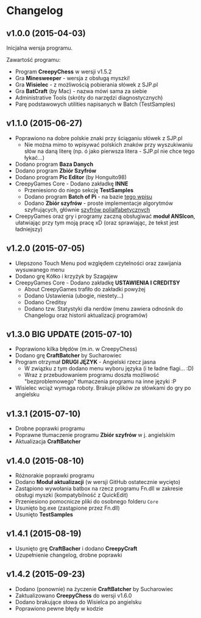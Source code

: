 Changelog
=========

v1.0.0 (2015-04-03)
-------------------

Inicjalna wersja programu.

Zawartość programu:

- Program **CreepyChess** w wersji v1.5.2
- Gra **Minesweeper** - wersja z obsługą myszki!
- Gra **Wisielec** - z możliwością pobierania słówek z SJP.pl
- Gra **BatCraft** (by Mac) - nazwa mówi sama za siebie
- Administrative Tools (skróty do narzędzi diagnostycznych)
- Parę podstawowych utilities napisanych w Batch (TestSamples)

v1.1.0 (2015-06-27)
-------------------

- Poprawiono na dobre polskie znaki przy ściąganiu słówek z SJP.pl
  - Nie można mimo to wpisywać polskich znaków przy wyszukiwaniu słów na daną
    literę (np. ó jako pierwsza litera - SJP.pl nie chce tego łykać...)
- Dodano program **Baza Danych**
- Dodano program **Zbiór Szyfrów**
- Dodano program **Pic Editor** (by Honguito98)
- CreepyGames Core - Dodano zakładkę **INNE**
  - Przeniesiono do niego sekcję **TestSamples**
  - Dodano program **Batch of Pi** - na bazie [tego wpisu](https://thedailywtf.com/articles/Stupid-Coding-Tricks-A-Batch-of-Pi)
  - Dodano **Zbiór szyfrów** - proste implementacje algorytmów szyfrujących,
    głównie [szyfrów polialfabetycznych](https://pl.wikipedia.org/wiki/Szyfr_polialfabetyczny)
- CreepyGames oraz gry i programy zaczną obsługiwać **moduł ANSIcon**,
  ułatwiając przy tym moją pracę xD (oraz sprawiając, że tekst jest ładniejszy)

v1.2.0 (2015-07-05)
-------------------

- Ulepszono Touch Menu pod względem czytelności oraz zawijania wysuwanego menu
- Dodano grę Kółko i krzyżyk by Szagajew
- CreepyGames Core - Dodano zakładkę **USTAWIENIA I CREDITSY**
  - About CreepyGames trafiło do zakładki powyżej
  - Dodano Ustawienia (ubogie, niestety...)
  - Dodano Creditsy
  - Dodano tzw. Statystyki dla nerdów (menu zawiera odnośnik do Changelogu
    oraz historii aktualizacji programów)

v1.3.0 BIG UPDATE (2015-07-10)
------------------------------

- Poprawiono kilka błędów (m.in. w CreepyChess)
- Dodano grę **CraftBatcher** by Sucharowiec
- Program otrzymał **DRUGI JĘZYK** - Angielski rzecz jasna
  - W związku z tym dodano menu wyboru języka (i te ładne flagi... :D)
  - Wraz z przebudowaniem programu doszła możliwość "bezproblemowego"
    tłumaczenia programu na inne języki :P
- Wisielec wciąż wymaga roboty. Brakuje plików ze słówkami do gry po angielsku

v1.3.1 (2015-07-10)
-------------------

- Drobne poprawki programu
- Poprawne tłumaczenie programu **Zbiór szyfrów** w j. angielskim
- Aktualizacja **CraftBatcher**


v1.4.0 (2015-08-10)
-------------------

- Różnorakie poprawki programu
- Dodano **Moduł aktualizacji** (w wersji GitHub ostatecznie wycięto)
- Zastąpiono wywołania batbox na rzecz programu Fn.dll w zakresie obsługi myszki
  (kompatybilność z QuickEdit)
- Przeniesiono pomocnicze pliki do osobnego folderu `Core`
- Usunięto bg.exe (zastąpione przez Fn.dll)
- Usunięto **TestSamples**

v1.4.1 (2015-08-19)
-------------------
- Usunięto grę **CraftBacher** i dodano **CreepyCraft**
- Uzupełnienie changelog, drobne poprawki

v1.4.2 (2015-09-23)
-------------------
- Dodano (ponownie) na życzenie **CraftBatcher** by Sucharowiec
- Zaktualizowano **CreepyChess** do wersji v1.6.0
- Dodano brakujące słowa do Wisielca po angielsku
- Poprawiono pewne błędy w kodzie
